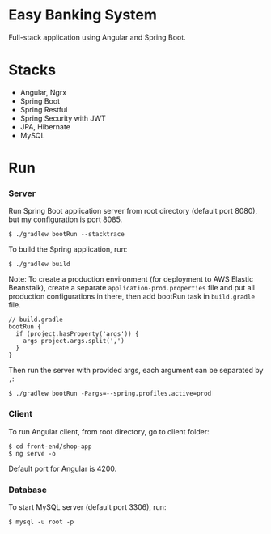 # Easy Banking System
Full-stack application using Angular and Spring Boot.

# Stacks
- Angular, Ngrx
- Spring Boot
- Spring Restful
- Spring Security with JWT
- JPA, Hibernate
- MySQL

# Run
### Server
Run Spring Boot application server from root directory (default port 8080), but my configuration is port 8085.
```
$ ./gradlew bootRun --stacktrace
```
To build the Spring application, run:
```
$ ./gradlew build
```
Note: To create a production environment (for deployment to AWS Elastic Beanstalk), create a separate `application-prod.properties` file and put all production configurations in there, then add bootRun task in `build.gradle` file.
```
// build.gradle
bootRun {
  if (project.hasProperty('args')) {
    args project.args.split(',')
  }
}
```
Then run the server with provided args, each argument can be separated by `,`:
```
$ ./gradlew bootRun -Pargs=--spring.profiles.active=prod
```

### Client
To run Angular client, from root directory, go to client folder:
```
$ cd front-end/shop-app
$ ng serve -o
```
Default port for Angular is 4200.

### Database
To start MySQL server (default port 3306), run:
```
$ mysql -u root -p
```
